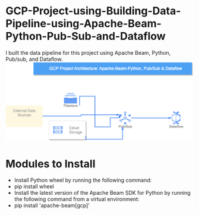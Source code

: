 # GCP-Project-using-Building-Data-Pipeline-using-Apache-Beam-Python-Pub-Sub-and-Dataflow

I built the data pipeline for this project using Apache Beam, Python, Pub/sub, and Dataflow.
![GCP_Data_Pipeline_Architecture_Diagram](GCP.png)

# Modules to Install

- Install Python wheel by running the following command:
- pip install wheel
- Install the latest version of the Apache Beam SDK for Python by running the following command from a virtual environment:
- pip install 'apache-beam[gcp]'
